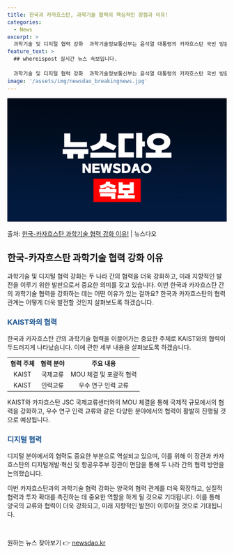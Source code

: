 ```yaml
---
title: 한국과 카자흐스탄, 과학기술 협력의 핵심적인 장점과 이유!
categories:
  - News
excerpt: >
  과학기술 및 디지털 협력 강화  과학기술정보통신부는 윤석열 대통령의 카자흐스탄 국빈 방문을 계기로 카자흐스탄…
feature_text: >
  ## whereispost 실시간 뉴스 속보입니다.

  과학기술 및 디지털 협력 강화  과학기술정보통신부는 윤석열 대통령의 카자흐스탄 국빈 방문을 계기로 카자흐스탄…
image: '/assets/img/newsdao_breakingnews.jpg'
---
```


![뉴스다오 속보](/assets/img/newsdao_breakingnews.jpg)

<p>출처: <a href="https://newsdao.kr/4217" rel="dofollow">한국-카자흐스탄 과학기술 협력 강화 이유!</a> | 뉴스다오</p>

<h2 data-ke-size="size26">한국-카자흐스탄 과학기술 협력 강화 이유</h2>
<p data-ke-size="size16">과학기술 및 디지털 협력 강화는 두 나라 간의 협력을 더욱 강화하고, 미래 지향적인 발전을 이루기 위한 발판으로서 중요한 의미를 갖고 있습니다. 이번 한국과 카자흐스탄 간의 과학기술 협력을 강화하는 데는 어떤 이유가 있는 걸까요? 한국과 카자흐스탄의 협력 관계는 어떻게 더욱 발전할 것인지 살펴보도록 하겠습니다.</p>

<h3><b><span style="color: #1a5490;">KAIST와의 협력</span></b></h3>
<p data-ke-size="size16">한국과 카자흐스탄 간의 과학기술 협력을 이끌어가는 중요한 주체로 KAIST와의 협력이 두드러지게 나타났습니다. 이에 관한 세부 내용을 살펴보도록 하겠습니다.</p>

<table>
	<tr>
		<td style="text-align: center; height: 17px;"><b>협력 주체</b></td>
		<td style="text-align: center; height: 17px;"><b>협력 분야</b></td>
		<td style="text-align: center; height: 17px;"><b>주요 내용</b></td>
	</tr>
	<tr>
		<td style="text-align: center; height: 17px;">KAIST</td>
		<td style="text-align: center; height: 17px;">국제교류</td>
		<td style="text-align: center; height: 17px;">MOU 체결 및 포괄적 협력</td>
	</tr>
	<tr>
		<td style="text-align: center; height: 17px;">KAIST</td>
		<td style="text-align: center; height: 17px;">인력교류</td>
		<td style="text-align: center; height: 17px;">우수 연구 인력 교류</td>
	</tr>
</table>

<p data-ke-size="size16">KAIST와 카자흐스탄 JSC 국제교류센터와의 MOU 체결을 통해 국제적 규모에서의 협력을 강화하고, 우수 연구 인력 교류와 같은 다양한 분야에서의 협력이 활발히 진행될 것으로 예상됩니다.</p>

<h3><b><span style="color: #1a5490;">디지털 협력</span></b></h3>
<p data-ke-size="size16">디지털 분야에서의 협력도 중요한 부분으로 역설되고 있으며, 이를 위해 이 장관과 카자흐스탄의 디지털개발·혁신 및 항공우주부 장관이 면담을 통해 두 나라 간의 협력 방안을 논의했습니다.</p>

<p data-ke-size="size16">이번 카자흐스탄과의 과학기술 협력 강화는 양국의 협력 관계를 더욱 확장하고, 실질적 협력과 투자 확대를 촉진하는 데 중요한 역할을 하게 될 것으로 기대됩니다. 이를 통해 양국의 교류와 협력이 더욱 강화되고, 미래 지향적인 발전이 이루어질 것으로 기대됩니다.</p>

<p data-ke-size="size16">&nbsp;</p> 

원하는 뉴스 찾아보기 👉 <a href="https://newsdao.kr" rel="dofollow">newsdao.kr</a>


